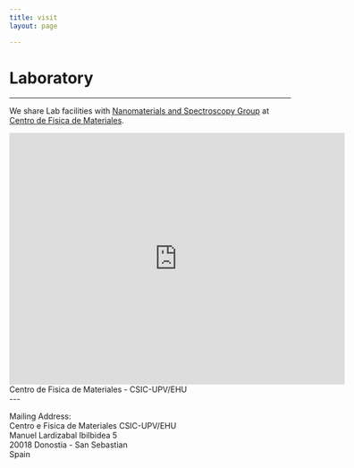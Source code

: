 ```yaml
---
title: visit
layout: page

---
```

# Laboratory

---
We share Lab facilities with [Nanomaterials and Spectroscopy Group](https://cfm.ehu.es/rakovich/) at [Centro de Fisica de Materiales](https://cfm.ehu.es).

<iframe src="https://www.google.com/maps/embed?pb=!1m18!1m12!1m3!1d1972.8049669814498!2d-2.01061925718354!3d43.30567476056879!2m3!1f0!2f0!3f0!3m2!1i1024!2i768!4f13.1!3m3!1m2!1s0xd51b0730c879a2b%3A0xbff3255545ba83cc!2sCentro%20de%20F%C3%ADsica%20de%20Materiales%20(CSIC-UPV%2FEHU)!5e0!3m2!1sen!2ses!4v1618234984332!5m2!1sen!2ses" width="600" height="450" style="border:0;" allowfullscreen="" loading="lazy"></iframe>

<figcaption class="caption">Centro de Fisica de Materiales - CSIC-UPV/EHU</figcaption>
---

Mailing Address:<br>
Centro e Fisica de Materiales CSIC-UPV/EHU<br>
Manuel Lardizabal Ibilbidea 5<br>
20018 Donostia - San Sebastian<br>
Spain<br>
